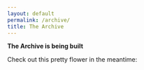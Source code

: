 ```yaml
---
layout: default
permalink: /archive/
title: The Archive
---
```


**The Archive is being built**

Check out this pretty flower in the meantime:
